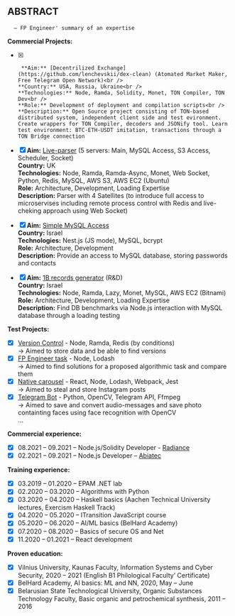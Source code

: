 ## ABSTRACT

      – FP Engineer' summary of an expertise

**Commercial Projects:**

 - [x]      **Aim:** [Decentrilized Exchange](https://github.com/lenchevskii/dex-clean) (Atomated Market Maker, Free Telegram Open Network)<br />
       **Country:** USA, Russia, Ukraine<br />
       **Technologies:** Node, Ramda, Solidity, Monet, TON Compiler, TON Dev<br />
       **Role:** Development of deployment and compilation scripts<br />
       **Description:** Open Source project consisting of TON-based distributed system, independent client side and test evironment. Create wrappers for TON Compiler, decoders and JSONify tool. Learn test environment: BTC-ETH-USDT imitation, transactions through a TON Bridge connection

 - [x] **Aim:** [Live-parser](https://github.com/lenchevskii/massive-parser) (5 servers: Main, MySQL Access, S3 Access, Scheduler, Socket)<br />
       **Country:** UK<br />
       **Technologies:** Node, Ramda, Ramda-Async, Monet, Web Socket, Python, Redis, MySQL, AWS S3, AWS EC2 (Ubuntu)<br />
       **Role:** Architecture, Development, Loading Expertise<br />
       **Description:** Parser with 4 Satellites (to introduce full access to microservises including remote process control with Redis and live-cheking approach using Web Socket)

 - [x] **Aim:** [Simple MySQL Access](https://github.com/lenchevskii/yumi-api)<br />
       **Country:** Israel<br />
       **Technologies:** Nest.js (JS mode), MySQL, bcrypt<br />
       **Role:** Architecture, Development<br />
       **Description:** Provide an access to MySQL database, storing passwords and contacts

 - [x] **Aim:** [1B records generator](https://github.com/lenchevskii/generator) (R&D)<br /> 
       **Country:** Israel<br />
       **Technologies:** Node, Ramda, Lazy, Monet, MySQL, AWS EC2 (Bitnami)<br />
       **Role:** Architecture, Development, Loading Expertise<br />
       **Description:** Find DB benchmarks via Node.js interaction with MySQL database through a loading testing

**Test Projects:**

 - [x]   [Version Control](https://github.com/lenchevskii/knoow-data-storage-api-excercise) - Node, Ramda, Redis (by conditions)<br />
            → Aimed to store data and be able to find versions
 - [x]   [FP Engineer task](https://github.com/lenchevskii/solve-the-word) - Node, Lodash<br />
            → Aimed to find solutions for a proposed algorithmic task and compare them
 - [x]   [Native carousel](https://github.com/lenchevskii/visualworm) - React, Node, Lodash, Webpack, Jest<br />
            → Aimed to steal and store Instagram posts
 - [x]   [Telegram Bot](https://github.com/lenchevskii/audio_dot_bot) - Python, OpenCV, Telegram API, Ffmpeg<br />
            → Aimed to save and convert audio-messages and save photo containting faces using face recognition with OpenCV<br />
  ...

**Commercial experience:**
 
 - [x] 08.2021 – 09.2021 – Node.js/Solidity Developer - [Radiance](https://radianceteam.com/)
 - [x] 02.2021 – 09.2021 – Node.js Developer – [Abiatec](http://abiatec.com/)

**Training experience:**

 - [x] 03.2019 – 01.2020 – EPAM .NET lab
 - [x] 02.2020 – 03.2020 – Algorithms with Python
 - [x] 03.2020 – 04.2020 – Haskell basics (Aachen Technical University lectures, Exercism Haskell Track)
 - [x] 04.2020 – 05.2020 – ITransition JavaScript course
 - [x] 05.2020 – 06.2020 – AI/ML basics (BelHard Academy)
 - [x] 07.2020 – 08.2020 – Basics of secure OS and Net
 - [x] 11.2020 – 01.2021 – React development

 **Proven education:**

 - [x] Vilnius University, Kaunas Faculty, Information Systems and Cyber Security, 2020 – 2021 (English B1 Philological Faculty’ Certificate)
 - [x] BelHard Academy, AI basics: ML and NN, 2020, May – June
 - [x] Belarusian State Technological University, Organic Substances Technology Faculty, Basic organic and petrochemical synthesis, 2011 – 2016
